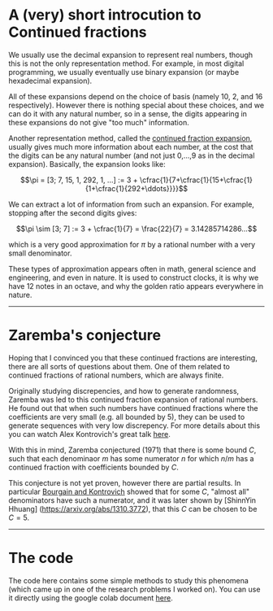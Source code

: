 # A (very) short introcution to Continued fractions

We usually use the decimal expansion to represent real numbers, though this is not the only representation method. For example, in most digital programming, we usually eventually use binary expansion (or maybe hexadecimal expansion).

All of these expansions depend on the choice of basis (namely 10, 2, and 16 respectively). However there is nothing special about these choices, and we can do it with any natural number, so in a sense, the digits appearing in these expansions do not give "too much" information.

Another representation method, called the [continued fraction expansion](https://en.wikipedia.org/wiki/Continued_fraction), usually gives much more information about each number, at the cost that the digits can be any natural number (and not just 0,...,9 as in the decimal expansion).
Basically, the expansion looks like:

$$\pi = [3; 7, 15, 1, 292, 1, ...] := 3 + \cfrac{1}{7+\cfrac{1}{15+\cfrac{1}{1+\cfrac{1}{292+\ddots}}}}$$

We can extract a lot of information from such an expansion. For example, stopping after the second digits gives:

$$\pi \sim [3; 7] := 3 + \cfrac{1}{7} = \frac{22}{7} = 3.14285714286...$$

which is a very good approximation for $\pi$ by a rational number with a very small denominator.

These types of approximation appears often in math, general science and engineering, and even in nature. It is used to construct clocks, it is why we have 12 notes in an octave, and why the golden ratio appears everywhere in nature.

---

# Zaremba's conjecture

Hoping that I convinced you that these continued fractions are interesting, there are all sorts of questions about them. One of them related to continued fractions of rational numbers, which are always finite. 

Originally studying discrepencies, and how to generate randomness, Zaremba was led to this continued fraction expansion of rational numbers. He found out that when such numbers have continued fractions where the coefficients are very small (e.g. all bounded by 5), they can be used to generate sequences with very low discrepency.
For more details about this you can watch Alex Kontrovich's great talk [here](https://www.youtube.com/watch?v=1-wenIzupFU&ab_channel=InstituteforAdvancedStudy).

With this in mind, Zaremba conjectured (1971) that there is some bound $C$, such that each denominaor $m$ has some numerator $n$ for which $n/m$ has a continued fraction with coefficients bounded by $C$.

This conjecture is not yet proven, however there are partial results. In particular [Bourgain and Kontrovich](https://arxiv.org/abs/1107.3776) showed that for some $C$, "almost all" denominators have such a numerator, and it was later shown by [ShinnYin Hhuang] (https://arxiv.org/abs/1310.3772), that this $C$ can be chosen to be $C=5$.

---

# The code

The code here contains some simple methods to study this phenomena (which came up in one of the research problems I worked on). You can use it directly using the google colab document [here](https://colab.research.google.com/drive/1TVvUvjRyrIaBGCmS4ss5wV8abFo39PvD#scrollTo=362pOsGrjWEu).
